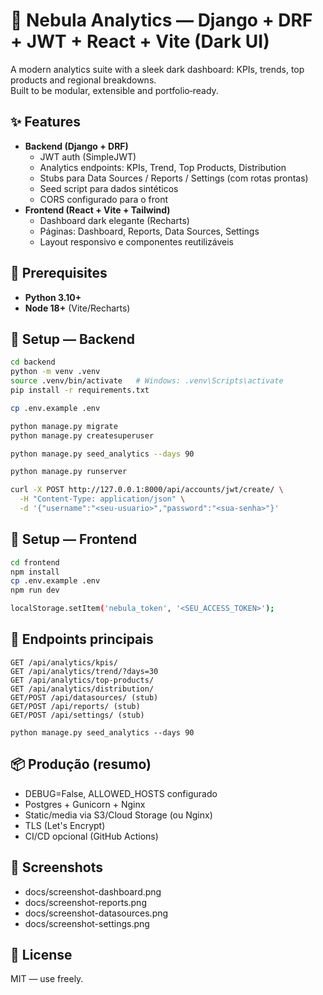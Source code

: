 # 🌌 Nebula Analytics — Django + DRF + JWT + React + Vite (Dark UI)

A modern analytics suite with a sleek dark dashboard: KPIs, trends, top products and regional breakdowns.  
Built to be modular, extensible and portfolio‑ready.

## ✨ Features
- **Backend (Django + DRF)**
  - JWT auth (SimpleJWT)
  - Analytics endpoints: KPIs, Trend, Top Products, Distribution
  - Stubs para Data Sources / Reports / Settings (com rotas prontas)
  - Seed script para dados sintéticos
  - CORS configurado para o front
- **Frontend (React + Vite + Tailwind)**
  - Dashboard dark elegante (Recharts)
  - Páginas: Dashboard, Reports, Data Sources, Settings
  - Layout responsivo e componentes reutilizáveis

## 🧰 Prerequisites
- **Python 3.10+** 
- **Node 18+** (Vite/Recharts)

## 🚀 Setup — Backend
```bash
cd backend
python -m venv .venv
source .venv/bin/activate   # Windows: .venv\Scripts\activate
pip install -r requirements.txt

cp .env.example .env

python manage.py migrate
python manage.py createsuperuser

python manage.py seed_analytics --days 90

python manage.py runserver

curl -X POST http://127.0.0.1:8000/api/accounts/jwt/create/ \
  -H "Content-Type: application/json" \
  -d '{"username":"<seu-usuario>","password":"<sua-senha>"}'
```

## 🚀 Setup — Frontend
```bash
cd frontend
npm install
cp .env.example .env   
npm run dev

localStorage.setItem('nebula_token', '<SEU_ACCESS_TOKEN>');
```

## 🔗 Endpoints principais
```
GET /api/analytics/kpis/
GET /api/analytics/trend/?days=30
GET /api/analytics/top-products/
GET /api/analytics/distribution/
GET/POST /api/datasources/ (stub)
GET/POST /api/reports/ (stub)
GET/POST /api/settings/ (stub)

python manage.py seed_analytics --days 90
```

## 📦 Produção (resumo)
- DEBUG=False, ALLOWED_HOSTS configurado
- Postgres + Gunicorn + Nginx
- Static/media via S3/Cloud Storage (ou Nginx)
- TLS (Let's Encrypt)
- CI/CD opcional (GitHub Actions)

## 📸 Screenshots
- docs/screenshot-dashboard.png
- docs/screenshot-reports.png
- docs/screenshot-datasources.png
- docs/screenshot-settings.png

## 📝 License
MIT — use freely.


